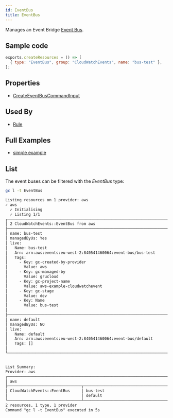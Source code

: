 ```yaml
---
id: EventBus
title: EventBus
---
```


Manages an Event Bridge [Event Bus](https://console.aws.amazon.com/events/home?#/eventbuses).

## Sample code

```js
exports.createResources = () => [
  { type: "EventBus", group: "CloudWatchEvents", name: "bus-test" },
];
```

## Properties

- [CreateEventBusCommandInput](https://docs.aws.amazon.com/AWSJavaScriptSDK/v3/latest/clients/client-cloudwatch-events/interfaces/createeventbuscommandinput.html)

## Used By

- [Rule](./Rule.md)

## Full Examples

- [simple example](https://github.com/grucloud/grucloud/tree/main/examples/aws/CloudWatchEvent/event)

## List

The event buses can be filtered with the _EventBus_ type:

```sh
gc l -t EventBus
```

```txt
Listing resources on 1 provider: aws
✓ aws
  ✓ Initialising
  ✓ Listing 1/1
┌─────────────────────────────────────────────────────────────────────────────┐
│ 2 CloudWatchEvents::EventBus from aws                                       │
├─────────────────────────────────────────────────────────────────────────────┤
│ name: bus-test                                                              │
│ managedByUs: Yes                                                            │
│ live:                                                                       │
│   Name: bus-test                                                            │
│   Arn: arn:aws:events:eu-west-2:840541460064:event-bus/bus-test             │
│   Tags:                                                                     │
│     - Key: gc-created-by-provider                                           │
│       Value: aws                                                            │
│     - Key: gc-managed-by                                                    │
│       Value: grucloud                                                       │
│     - Key: gc-project-name                                                  │
│       Value: aws-example-cloudwatchevent                                    │
│     - Key: gc-stage                                                         │
│       Value: dev                                                            │
│     - Key: Name                                                             │
│       Value: bus-test                                                       │
│                                                                             │
├─────────────────────────────────────────────────────────────────────────────┤
│ name: default                                                               │
│ managedByUs: NO                                                             │
│ live:                                                                       │
│   Name: default                                                             │
│   Arn: arn:aws:events:eu-west-2:840541460064:event-bus/default              │
│   Tags: []                                                                  │
│                                                                             │
└─────────────────────────────────────────────────────────────────────────────┘


List Summary:
Provider: aws
┌────────────────────────────────────────────────────────────────────────┐
│ aws                                                                    │
├────────────────────────────────┬───────────────────────────────────────┤
│ CloudWatchEvents::EventBus     │ bus-test                              │
│                                │ default                               │
└────────────────────────────────┴───────────────────────────────────────┘
2 resources, 1 type, 1 provider
Command "gc l -t EventBus" executed in 5s
```
